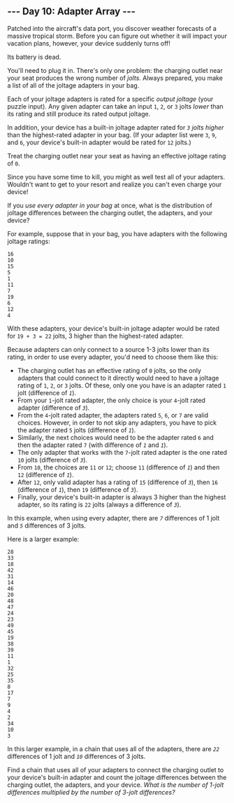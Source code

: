 \-\-- Day 10: Adapter Array \-\--
---------------------------------

Patched into the aircraft\'s data port, you discover weather forecasts
of a massive tropical storm. Before you can figure out whether it will
impact your vacation plans, however, your device suddenly turns off!

Its battery is dead.

You\'ll need to plug it in. There\'s only one problem: the charging
outlet near your seat produces the wrong number of *jolts*. Always
prepared, you make a list of all of the joltage adapters in your bag.

Each of your joltage adapters is rated for a specific *output joltage*
(your puzzle input). Any given adapter can take an input `1`, `2`, or
`3` jolts *lower* than its rating and still produce its rated output
joltage.

In addition, your device has a built-in joltage adapter rated for *`3`
jolts higher* than the highest-rated adapter in your bag. (If your
adapter list were `3`, `9`, and `6`, your device\'s built-in adapter
would be rated for `12` jolts.)

Treat the charging outlet near your seat as having an effective joltage
rating of `0`.

Since you have some time to kill, you might as well test all of your
adapters. Wouldn\'t want to get to your resort and realize you can\'t
even charge your device!

If you *use every adapter in your bag* at once, what is the distribution
of joltage differences between the charging outlet, the adapters, and
your device?

For example, suppose that in your bag, you have adapters with the
following joltage ratings:

    16
    10
    15
    5
    1
    11
    7
    19
    6
    12
    4

With these adapters, your device\'s built-in joltage adapter would be
rated for `19 + 3 = 22` jolts, 3 higher than the highest-rated adapter.

Because adapters can only connect to a source 1-3 jolts lower than its
rating, in order to use every adapter, you\'d need to choose them like
this:

-   The charging outlet has an effective rating of `0` jolts, so the
    only adapters that could connect to it directly would need to have a
    joltage rating of `1`, `2`, or `3` jolts. Of these, only one you
    have is an adapter rated `1` jolt (difference of *`1`*).
-   From your `1`-jolt rated adapter, the only choice is your `4`-jolt
    rated adapter (difference of *`3`*).
-   From the `4`-jolt rated adapter, the adapters rated `5`, `6`, or `7`
    are valid choices. However, in order to not skip any adapters, you
    have to pick the adapter rated `5` jolts (difference of *`1`*).
-   Similarly, the next choices would need to be the adapter rated `6`
    and then the adapter rated `7` (with difference of *`1`* and *`1`*).
-   The only adapter that works with the `7`-jolt rated adapter is the
    one rated `10` jolts (difference of *`3`*).
-   From `10`, the choices are `11` or `12`; choose `11` (difference of
    *`1`*) and then `12` (difference of *`1`*).
-   After `12`, only valid adapter has a rating of `15` (difference of
    *`3`*), then `16` (difference of *`1`*), then `19` (difference of
    *`3`*).
-   Finally, your device\'s built-in adapter is always 3 higher than the
    highest adapter, so its rating is `22` jolts (always a difference of
    *`3`*).

In this example, when using every adapter, there are *`7`* differences
of 1 jolt and *`5`* differences of 3 jolts.

Here is a larger example:

    28
    33
    18
    42
    31
    14
    46
    20
    48
    47
    24
    23
    49
    45
    19
    38
    39
    11
    1
    32
    25
    35
    8
    17
    7
    9
    4
    2
    34
    10
    3

In this larger example, in a chain that uses all of the adapters, there
are *`22`* differences of 1 jolt and *`10`* differences of 3 jolts.

Find a chain that uses all of your adapters to connect the charging
outlet to your device\'s built-in adapter and count the joltage
differences between the charging outlet, the adapters, and your device.
*What is the number of 1-jolt differences multiplied by the number of
3-jolt differences?*
